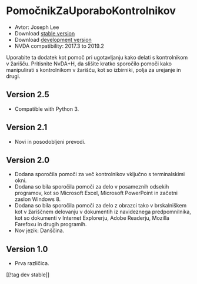# PomočnikZaUporaboKontrolnikov #

* Avtor: Joseph Lee
* Download [stable version][1]
* Download [development version][2]
* NVDA compatibility: 2017.3 to 2019.2

Uporabite ta dodatek kot pomoč pri ugotavljanju kako delati s kontrolnikom v
žarišču.  Pritisnite NvDA+H, da slišite kratko sporočilo pomoči kako
manipulirati s kontrolnikom v žarišču, kot so izbirniki, polja za urejanje
in drugi.

## Version 2.5

* Compatible with Python 3.

## Version 2.1

* Novi in posodobljeni prevodi.

## Version 2.0

* Dodana sporočila pomoči za več kontrolnikov vključno s terminalskimi okni.
* Dodana so bila sporočila pomoči za delo v posameznih odsekih programov,
  kot so Microsoft Excel, Microsoft PowerPoint in začetni zaslon Windows 8.
* Dodana so bila sporočila pomoči za delo z obrazci tako v brskalniškem kot
  v žariščnem delovanju v dokumentih iz navideznega predpomnilnika, kot so
  dokumenti v Internet Explorerju, Adobe Readerju, Mozilla Farefoxu in
  drugih programih.
* Nov jezik: Danščina.

## Version 1.0

* Prva različica.


[[!tag dev stable]]

[1]: https://addons.nvda-project.org/files/get.php?file=cua

[2]: https://addons.nvda-project.org/files/get.php?file=cua-dev
